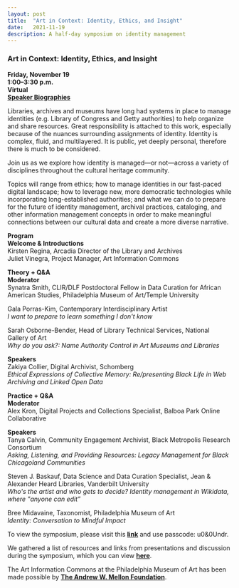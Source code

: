 ```yaml
---
layout: post 
title:  "Art in Context: Identity, Ethics, and Insight"
date:   2021-11-19
description: A half-day symposium on identity management
---
```


### Art in Context: Identity, Ethics, and Insight

<b>Friday, November 19</b><br>
<b>1:00–3:30 p.m.</b><br>
<b>Virtual</b><br>
<a href="/uploads/Nov 2021 Symposium Speaker Bios.pdf"><b>Speaker Biographies</b></a><br>

Libraries, archives and museums have long had systems in place to manage identities (e.g. Library of Congress and Getty authorities) to help organize and share resources. Great responsibility is attached to this work, especially because of the nuances surrounding assignments of identity. Identity is complex, fluid, and multilayered. It is public, yet deeply personal, therefore there is much to be considered. 

Join us as we explore how identity is managed—or not—across a variety of disciplines throughout the cultural heritage community.

Topics will range from ethics; how to manage identities in our fast-paced digital landscape; how to leverage new, more democratic technologies while incorporating long-established authorities; and what we can do to prepare for the future of identity management, archival practices, cataloging, and other information management concepts in order to make meaningful connections between our cultural data and create a more diverse narrative.


<b>Program</b><br>
<b>Welcome & Introductions</b><br>
Kirsten Regina, Arcadia Director of the Library and Archives<br>
Juliet Vinegra, Project Manager, Art Information Commons<br>

<b>Theory + Q&A</b><br>
<b>Moderator</b><br>
Synatra Smith, CLIR/DLF Postdoctoral Fellow in Data Curation for African American Studies, Philadelphia Museum of Art/Temple University<br> 

Gala Porras-Kim, Contemporary Interdisciplinary Artist<br>
<i>I want to prepare to learn something I don't know</i><br>

Sarah Osborne-Bender, Head of Library Technical Services, National Gallery of Art<br>
<i>Why do you ask?: Name Authority Control in Art Museums and Libraries</i><br>

<b>Speakers</b><br>
Zakiya Collier, Digital Archivist, Schomberg<br>
<i>Ethical Expressions of Collective Memory: Re/presenting Black Life in Web Archiving and Linked Open Data</i><br>


<b>Practice + Q&A</b><br>
<b>Moderator</b><br>
Alex Kron, Digital Projects and Collections Specialist, Balboa Park Online Collaborative<br>

<b>Speakers</b><br>
Tanya Calvin, Community Engagement Archivist, Black Metropolis Research Consortium <br>
<i>Asking, Listening, and Providing Resources: Legacy Management for Black Chicagoland Communities</i><br>

Steven J. Baskauf, Data Science and Data Curation Specialist, Jean & Alexander Heard Libraries, Vanderbilt University<br>
<i>Who's the artist and who gets to decide? Identity management in Wikidata, where "anyone can edit”</i><br>

Bree Midavaine, Taxonomist, Philadelphia Museum of Art<br>
<i>Identity: Conversation to Mindful Impact</i><br>


To view the symposium, please visit this <a href="https://philamuseum-org.zoom.us/rec/share/9BiNg--Ydd2IbofMeiitgIdL2uwOWeT8epAKs3Hd-9pl1oq8zOLF85VoWqB4oenc.qVvsgXlDsKiFZsjg"><b>link</b></a> and use passcode: u0&0Undr.<br>

We gathered a list of resources and links from presentations and discussion during the symposium, which you can view <a href="https://artinformationcommons.github.io/uploads/Art%20in%20Context_%20Identity,%20Ethics,%20and%20Insight%20Resources%20Document.pdf"><b>here</b></a>.<br>

The Art Information Commons at the Philadelphia Museum of Art has been made possible by <b><a href="https://mellon.org/">The Andrew W. Mellon Foundation</a></b>.
